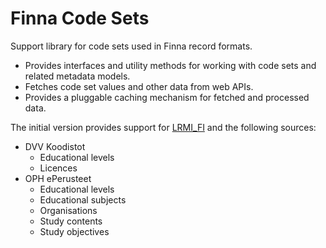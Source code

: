 # Finna Code Sets

Support library for code sets used in Finna record formats.

- Provides interfaces and utility methods for working with code sets and related metadata models.
- Fetches code set values and other data from web APIs.
- Provides a pluggable caching mechanism for fetched and processed data.

The initial version provides support for [LRMI_FI](https://wiki.eduuni.fi/pages/viewpage.action?pageId=222560437) and the following sources:

- DVV Koodistot
    - Educational levels
    - Licences
- OPH ePerusteet
    - Educational levels
    - Educational subjects
    - Organisations
    - Study contents
    - Study objectives
